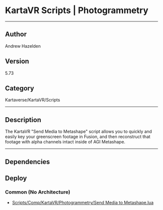 # KartaVR Scripts | Photogrammetry
___

## Author
Andrew Hazelden

## Version
5.73

## Category
Kartaverse/KartaVR/Scripts

___

## Description
<p>The KartaVR "Send Media to Metashape" script allows you to quickly and easily key your greenscreen footage in Fusion, and then reconstruct that footage with alpha channels intact inside of AGI Metashape.</p>

___

## Dependencies

## Deploy

### Common (No Architecture)

<ul>
<li><a href="https://gitlab.com/WeSuckLess/Reactor/-/blob/master/Atoms/com.AndrewHazelden.KartaVR.Scripts.Photogrammetry/Scripts/Comp/KartaVR/Photogrammetry/Send Media to Metashape.lua?ref_type=heads">Scripts/Comp/KartaVR/Photogrammetry/Send Media to Metashape.lua</a></li>
</ul>

